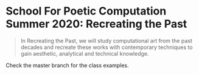 # School For Poetic Computation Summer 2020: Recreating the Past

> In Recreating the Past, we will study computational art from the past decades and recreate these works with contemporary techniques to gain aesthetic, analytical and technical knowledge.

Check the master branch for the class examples.
